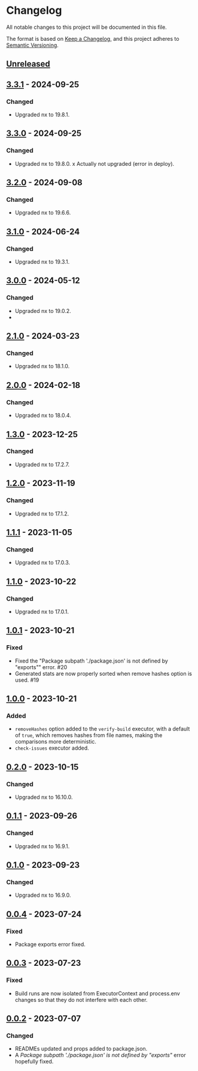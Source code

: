 # Changelog

All notable changes to this project will be documented in this file.

The format is based on [Keep a Changelog](https://keepachangelog.com/en/1.0.0/),
and this project adheres to [Semantic Versioning](https://semver.org/spec/v2.0.0.html).

## [Unreleased]

## [3.3.1] - 2024-09-25

### Changed

- Upgraded nx to 19.8.1.

## [3.3.0] - 2024-09-25

### Changed

- Upgraded nx to 19.8.0. x Actually not upgraded (error in deploy).

## [3.2.0] - 2024-09-08

### Changed

- Upgraded nx to 19.6.6.

## [3.1.0] - 2024-06-24

### Changed

- Upgraded nx to 19.3.1.

## [3.0.0] - 2024-05-12

### Changed

- Upgraded nx to 19.0.2.
-

## [2.1.0] - 2024-03-23

### Changed

- Upgraded nx to 18.1.0.

## [2.0.0] - 2024-02-18

### Changed

- Upgraded nx to 18.0.4.

## [1.3.0] - 2023-12-25

### Changed

- Upgraded nx to 17.2.7.

## [1.2.0] - 2023-11-19

### Changed

- Upgraded nx to 17.1.2.

## [1.1.1] - 2023-11-05

### Changed

- Upgraded nx to 17.0.3.

## [1.1.0] - 2023-10-22

### Changed

- Upgraded nx to 17.0.1.

## [1.0.1] - 2023-10-21

### Fixed

- Fixed the "Package subpath './package.json' is not defined by "exports"" error. #20
- Generated stats are now properly sorted when remove hashes option is used. #19

## [1.0.0] - 2023-10-21

### Added

- `removeHashes` option added to the `verify-build` executor, with a default of `true`, which removes hashes from file names, making the comparisons more deterministic.
- `check-issues` executor added.

## [0.2.0] - 2023-10-15

### Changed

- Upgraded nx to 16.10.0.

## [0.1.1] - 2023-09-26

### Changed

- Upgraded nx to 16.9.1.

## [0.1.0] - 2023-09-23

### Changed

- Upgraded nx to 16.9.0.

## [0.0.4] - 2023-07-24

### Fixed

- Package exports error fixed.

## [0.0.3] - 2023-07-23

### Fixed

- Build runs are now isolated from ExecutorContext and process.env changes so that they do not interfere with each other.

## [0.0.2] - 2023-07-07

### Changed

- READMEs updated and props added to package.json.
- A _Package subpath './package.json' is not defined by "exports"_ error hopefully fixed.

[unreleased]: https://github.com/ziacik/nx-tools/compare/upgrade-verify-3.3.1...HEAD
[3.3.1]: https://github.com/ziacik/nx-tools/compare/upgrade-verify-3.3.0...upgrade-verify-3.3.1
[3.3.0]: https://github.com/ziacik/nx-tools/compare/upgrade-verify-3.2.0...upgrade-verify-3.3.0
[3.2.0]: https://github.com/ziacik/nx-tools/compare/upgrade-verify-3.1.0...upgrade-verify-3.2.0
[3.1.0]: https://github.com/ziacik/nx-tools/compare/upgrade-verify-3.0.0...upgrade-verify-3.1.0
[3.0.0]: https://github.com/ziacik/nx-tools/compare/upgrade-verify-2.1.0...upgrade-verify-3.0.0
[2.1.0]: https://github.com/ziacik/nx-tools/compare/upgrade-verify-2.0.0...upgrade-verify-2.1.0
[2.0.0]: https://github.com/ziacik/nx-tools/compare/upgrade-verify-1.3.0...upgrade-verify-2.0.0
[1.3.0]: https://github.com/ziacik/nx-tools/compare/upgrade-verify-1.2.0...upgrade-verify-1.3.0
[1.2.0]: https://github.com/ziacik/nx-tools/compare/upgrade-verify-1.1.1...upgrade-verify-1.2.0
[1.1.1]: https://github.com/ziacik/nx-tools/compare/upgrade-verify-1.1.0...upgrade-verify-1.1.1
[1.1.0]: https://github.com/ziacik/nx-tools/compare/upgrade-verify-1.0.1...upgrade-verify-1.1.0
[1.0.1]: https://github.com/ziacik/nx-tools/compare/upgrade-verify-1.0.0...upgrade-verify-1.0.1
[1.0.0]: https://github.com/ziacik/nx-tools/compare/upgrade-verify-0.2.0...upgrade-verify-1.0.0
[0.2.0]: https://github.com/ziacik/nx-tools/compare/upgrade-verify-0.1.1...upgrade-verify-0.2.0
[0.1.1]: https://github.com/ziacik/nx-tools/compare/upgrade-verify-0.1.0...upgrade-verify-0.1.1
[0.1.0]: https://github.com/ziacik/nx-tools/compare/upgrade-verify-0.0.4...upgrade-verify-0.1.0
[0.0.4]: https://github.com/ziacik/nx-tools/compare/upgrade-verify-0.0.3...upgrade-verify-0.0.4
[0.0.3]: https://github.com/ziacik/nx-tools/compare/upgrade-verify-0.0.2...upgrade-verify-0.0.3
[0.0.2]: https://github.com/ziacik/nx-tools/compare/upgrade-verify-0.0.1...upgrade-verify-0.0.2
[0.0.1]: https://github.com/ziacik/nx-tools/releases/tag/upgrade-verify-0.0.1
